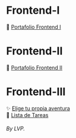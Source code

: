 # Frontend-I  
📌 [Portafolio Frontend I](https://lauvp-dev.github.io/Frontend-I/10-PortafolioLVP/ "Portafolio Frontend I")  

# Frontend-II  
🌸 [Portafolio Frontend II](https://rhinestone-khaan-950.notion.site/Portafolio-de-Frontend-II-0bf4df88b49b4fdb8f371b0c88e4b6ab "Portafolio Frontend II")  

# Frontend-III  
✨ [Elige tu propia aventura](https://lauvp-dev.github.io/Frontend-III/ "Elige tu propia aventura")  
📝 [Lista de Tareas](https://lauvp-dev.github.io/To-Do-List/ "Lista de Tareas")  


###### By LVP.
